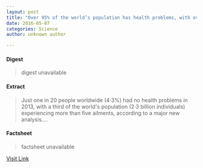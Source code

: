 ```yaml
---
layout: post
title: "Over 95% of the world’s population has health problems, with over a third having more than five ailments"
date: 2016-05-07
categories: Science
author: unknown author

---
```



#### Digest
>digest unavailable

#### Extract
>Just one in 20 people worldwide (4·3%) had no health problems in 2013, with a third of the world's population (2·3 billion individuals) experiencing more than five ailments, according to a major new analysis....

#### Factsheet
>factsheet unavailable

[Visit Link](http://www.sciencedaily.com/releases/2015/06/150608081753.htm)


